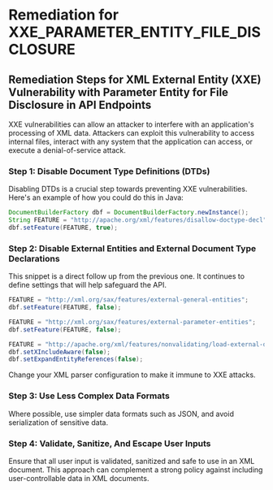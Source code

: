 # Remediation for XXE_PARAMETER_ENTITY_FILE_DISCLOSURE

## Remediation Steps for XML External Entity (XXE) Vulnerability with Parameter Entity for File Disclosure in API Endpoints

XXE vulnerabilities can allow an attacker to interfere with an application's processing of XML data. Attackers can exploit this vulnerability to access internal files, interact with any system that the application can access, or execute a denial-of-service attack.

### Step 1: Disable Document Type Definitions (DTDs)
Disabling DTDs is a crucial step towards preventing XXE vulnerabilities. Here's an example of how you could do this in Java:

```java
DocumentBuilderFactory dbf = DocumentBuilderFactory.newInstance();
String FEATURE = "http://apache.org/xml/features/disallow-doctype-decl";
dbf.setFeature(FEATURE, true);
```

### Step 2: Disable External Entities and External Document Type Declarations
This snippet is a direct follow up from the previous one. It continues to define settings that will help safeguard the API.

```java
FEATURE = "http://xml.org/sax/features/external-general-entities";
dbf.setFeature(FEATURE, false);

FEATURE = "http://xml.org/sax/features/external-parameter-entities";
dbf.setFeature(FEATURE, false);

FEATURE = "http://apache.org/xml/features/nonvalidating/load-external-dtd";
dbf.setXIncludeAware(false);
dbf.setExpandEntityReferences(false);
```

Change your XML parser configuration to make it immune to XXE attacks.

### Step 3: Use Less Complex Data Formats
Where possible, use simpler data formats such as JSON, and avoid serialization of sensitive data.

### Step 4: Validate, Sanitize, And Escape User Inputs
Ensure that all user input is validated, sanitized and safe to use in an XML document. This approach can complement a strong policy against including user-controllable data in XML documents.